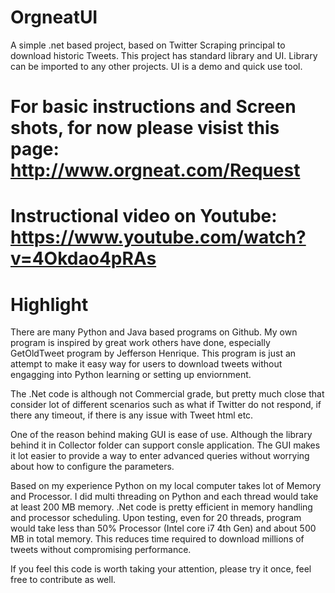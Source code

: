 # OrgneatUI
A simple .net based project, based on Twitter Scraping principal to download historic Tweets. This project has standard library and UI. Library can be imported to any other projects. UI is a demo and quick use tool.

# For basic instructions and Screen shots, for now please visist this page: http://www.orgneat.com/Request

# Instructional video on Youtube: https://www.youtube.com/watch?v=4Okdao4pRAs

# Highlight

There are many Python and Java based programs on Github. My own program is inspired by great work others have done, especially GetOldTweet program by Jefferson Henrique. This program is just an attempt to make it easy way for users to download tweets without engagging into Python learning or setting up enviornment.

The .Net code is although not Commercial grade, but pretty much close that consider lot of different scenarios such as what if Twitter do not respond, if there any timeout, if there is any issue with Tweet html etc.

One of the reason behind making GUI is ease of use. Although the library behind it in Collector folder can support consle application. The GUI makes it lot easier to provide a way to enter advanced queries without worrying about how to configure the parameters.

Based on my experience Python on my local computer takes lot of Memory and Processor. I did multi threading on Python and each thread would take at least 200 MB memory. .Net code is pretty efficient in memory handling and processor scheduling. Upon testing, even for 20 threads, program would take less than 50% Processor (Intel core i7 4th Gen) and about 500 MB in total memory. This reduces time required to download millions of tweets without compromising performance.

If you feel this code is worth taking your attention, please try it once, feel free to contribute as well.


